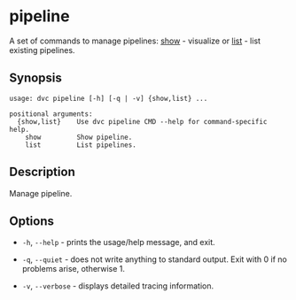 # pipeline

A set of commands to manage pipelines: [show](#show) - visualize or
[list](#list) - list existing pipelines.

## Synopsis

```usage
usage: dvc pipeline [-h] [-q | -v] {show,list} ...

positional arguments:
  {show,list}    Use dvc pipeline CMD --help for command-specific help.
    show         Show pipeline.
    list         List pipelines.
```

## Description

Manage pipeline.

## Options

- `-h`, `--help` - prints the usage/help message, and exit.

- `-q`, `--quiet` - does not write anything to standard output. Exit with 0 if
  no problems arise, otherwise 1.

- `-v`, `--verbose` - displays detailed tracing information.
